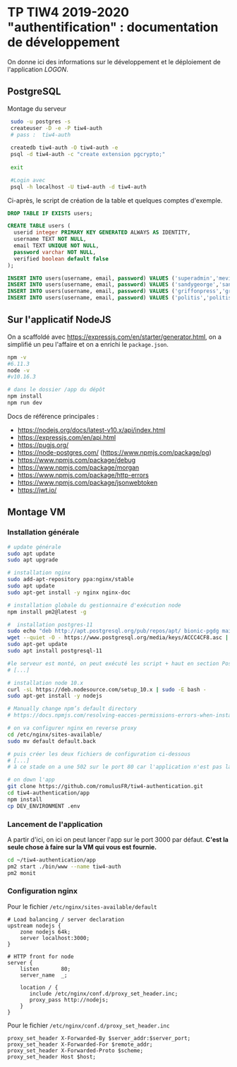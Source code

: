 TP TIW4 2019-2020 "authentification" : documentation de développement
=====================================================================

On donne ici des informations sur le développement et le déploiement de l'application _LOGON_.


PostgreSQL
----------

Montage du serveur
 
```bash
 sudo -u postgres -s
 createuser -D -e -P tiw4-auth
 # pass :  tiw4-auth
 
 createdb tiw4-auth -O tiw4-auth -e
 psql -d tiw4-auth -c "create extension pgcrypto;"
 
 exit

 #Login avec 
 psql -h localhost -U tiw4-auth -d tiw4-auth
```
 
Ci-après, le script de création de la table et quelques comptes d'exemple.

```sql
DROP TABLE IF EXISTS users;

CREATE TABLE users (
  userid integer PRIMARY KEY GENERATED ALWAYS AS IDENTITY,
  username TEXT NOT NULL,
  email TEXT UNIQUE NOT NULL,
  password varchar NOT NULL,
  verified boolean default false
);

INSERT INTO users(username, email, password) VALUES ('superadmin','mevin.kitnick@hotmail.com','iloveu',true);
INSERT INTO users(username, email, password) VALUES ('sandygeorge','sandy.george@hotmail.com','zuley03',true);
INSERT INTO users(username, email, password) VALUES ('griffonpress','griffonpress@gmail.com','Skylar7',false);
INSERT INTO users(username, email, password) VALUES ('politis','politis@hotmail.com','derby5',false);
```

Sur l'applicatif NodeJS
-----------------------

On a scaffoldé avec <https://expressjs.com/en/starter/generator.html>, on a simplifié un peu l'affaire et on a enrichi le `package.json`.

```bash
npm -v
#6.11.3
node -v
#v10.16.3

# dans le dossier /app du dépôt
npm install
npm run dev
```

Docs de référence principales :

* <https://nodejs.org/docs/latest-v10.x/api/index.html>
* <https://expressjs.com/en/api.html>
* <https://pugjs.org/>
* <https://node-postgres.com/> (<https://www.npmjs.com/package/pg>)
* <https://www.npmjs.com/package/debug>
* <https://www.npmjs.com/package/morgan>
* <https://www.npmjs.com/package/http-errors>
* <https://www.npmjs.com/package/jsonwebtoken>
* <https://jwt.io/>



Montage VM
----------

### Installation générale

```bash
# update générale
sudo apt update
sudo apt upgrade

# installation nginx
sudo add-apt-repository ppa:nginx/stable
sudo apt update
sudo apt-get install -y nginx nginx-doc

# installation globale du gestionnaire d'exécution node
npm install pm2@latest -g

#  installation postgres-11
sudo echo "deb http://apt.postgresql.org/pub/repos/apt/ bionic-pgdg main" | sudo tee  /etc/apt/sources.list.d/pgdg.list > /dev/null
wget --quiet -O - https://www.postgresql.org/media/keys/ACCC4CF8.asc | sudo apt-key add -
sudo apt-get update
sudo apt install postgresql-11

#le serveur est monté, on peut exécuté les script + haut en section Postgres
# [...]

# installation node 10.x
curl -sL https://deb.nodesource.com/setup_10.x | sudo -E bash -  
sudo apt-get install -y nodejs  

# Manually change npm’s default directory
# https://docs.npmjs.com/resolving-eacces-permissions-errors-when-installing-packages-globally

# on va configurer nginx en reverse proxy
cd /etc/nginx/sites-available/
sudo mv default default.back

# puis créer les deux fichiers de configuration ci-dessous
# [...]
# à ce stade on a une 502 sur le port 80 car l'application n'est pas lancée

# on down l'app
git clone https://github.com/romulusFR/tiw4-authentication.git
cd tiw4-authentication/app
npm install
cp DEV_ENVIRONMENT .env
```

### Lancement de l'application

A partir d'ici, on ici on peut lancer l'app sur le port 3000 par défaut.
**C'est la seule chose à faire sur la VM qui vous est fournie.**

```bash
cd ~/tiw4-authentication/app
pm2 start ./bin/www --name tiw4-auth
pm2 monit
```

### Configuration nginx

Pour le fichier `/etc/nginx/sites-available/default`
```nginx
# Load balancing / server declaration
upstream nodejs {
    zone nodejs 64k;
    server localhost:3000;
}

# HTTP front for node
server {
    listen       80;
    server_name  _;

    location / {
       include /etc/nginx/conf.d/proxy_set_header.inc;
       proxy_pass http://nodejs;
    }
}
```

Pour le fichier `/etc/nginx/conf.d/proxy_set_header.inc`
```nginx
proxy_set_header X-Forwarded-By $server_addr:$server_port;
proxy_set_header X-Forwarded-For $remote_addr;
proxy_set_header X-Forwarded-Proto $scheme;
proxy_set_header Host $host;
```
